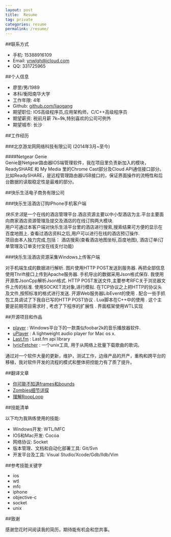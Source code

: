 ```yaml
---
layout: post
title:  Resume    
tag: private  
categories: resume  
permalink: /resume/ 
---
```



##联系方式

* 手机: 15388916109
* Email: ynwlgh@icloud.com
* QQ: 331725965

##个人信息

* 廖罡/男/1989
* 本科/衡阳南华大学
* 工作年限: 4年
* Github: [github.com/liaogang](https://github.com/liaogang)
* 期望职位: IOS高级程序员,应用架构师，C/C++高级程序员
* 期望薪资: 税前月薪 7k~9k,特别喜欢的公司可例外
* 期望城市: 长沙

##工作经历  

###北京游龙网网络科技有限公司 (2014年3月~至今)  

####Netgear Genie  
Genie是Netgear路由器IOS端管理软件，我在项目里负责新加入的模块，ReadySHARE 和 My Media 里的Chrome Cast部分及Cloud API通信接口部分。比如ReadySHARE，是远程管理路由器USB接口的，保证界面操作的流畅性和后台数据的读取稳定性是最难的部分。

##快乐生活电子商务有限公司  

###快乐生活酒店订购IPhone手机客户端  

 *快乐生活*是一个在线的酒店管理平台.酒店资源主要以中小型酒店为主.平台主要面向商家酒店资源管理及提交及酒店的在线订购两大模块.  
 用户可通过本客户端对快乐生活平台里的酒店进行搜索,搜索结果可方便的显示在百度地图上. 查看过酒店资料之后,用户可以进行在线的酒店预订操作.  
 项目由本人独力完成,包括：
 酒店搜索(查看酒店地图坐标,百度地图),
酒店订单(订单管理及订单支付宝在线支付功能)  

###快乐生活酒店资源采集Windows上传客户端  

对手机端生成的数据进行解析.
图片使用HTTP POST发送到服务器.
再把全部信息使用Thrift接口上传到Apache服务器.
手机导出的数据采用Json格式保存. 我使用开源库JsonCpp解析Json格式.
	HTTP POST发送文件,主要参考RFC关于浏览器文件上传的标准.
使用SOCKET流对象,进行模拟. 在TCP协议之上把HTTP的协议头及文件,按照标准的格式进行发送.
	开源Web服务器LibEvent的使用 . 配合一些手抓包工具调试了下我自已写的HTTP POST协议 .
	Lua脚本在C++中的使用 . 这个主要是前期项目需求时 , 考虑了下程序的扩展性 .
	界面框架使用WTL实现 

##开源项目和作品  

* [player](https://github.com/liaogang/player) : Windows平台下的一款类似foobar2k的音乐播放器软件.
* [uPlayer](https://github.com/uPlayer/uPlayer) : 
A lightweight audio player for Mac os x.
* [Last.fm](https://github.com/liaogang/Last.fm) : Last.fm api library
* [lyricFetcher](https://github.com/liaogang/lyricsFetcher) : 一个unix工具, 用于从网络上批量下载歌曲的歌词。 

通过对一个软件大量的更新，维护，测试工作，边缘产品的开产，重构和跨平台的移植，我对软件开发的流程的模式和整体把控能力有了质了提升。

##翻译文章  

* [你可能不知道frames和bounds](http://liaogang.github.io/tech/2014/11/28/%E4%BD%A0%E5%8F%AF%E8%83%BD%E4%B8%8D%E7%9F%A5%E9%81%93frames%E5%92%8Cbounds/)
* [Zombies细节详探](http://liaogang.github.io/tech/2014/11/24/Zombies%E7%BB%86%E8%8A%82%E8%AF%A6%E6%8E%A2/)
* [理解RoopLoop](http://liaogang.github.io/tech/2014/11/27/%E7%90%86%E8%A7%A3NSRoopLoop/) 

##技能清单  

以下均为我熟练使用的技能:  

* Windows开发: WTL/MFC
* IOS和Mac开发: Cocoa
* 网络协议: Socket
* 版本管理、文档和自动化部署工具: Git/Svn
* 开发平台及工具: Visual Studio/Xcode/Gdb/lldb/Vim 

     

##参考技能关键字  

* ios
* wtl
* mfc
* iphone
* objective-c
* socket
* unix


##致谢  

感谢您花时间阅读我的简历，期待能有机会和您共事。  
